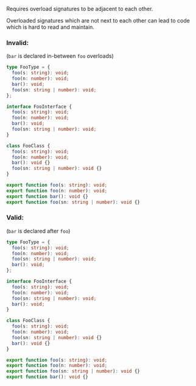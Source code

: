 Requires overload signatures to be adjacent to each other.

Overloaded signatures which are not next to each other can lead to code which is
hard to read and maintain.

### Invalid:

(`bar` is declared in-between `foo` overloads)

```typescript
type FooType = {
  foo(s: string): void;
  foo(n: number): void;
  bar(): void;
  foo(sn: string | number): void;
};
```

```typescript
interface FooInterface {
  foo(s: string): void;
  foo(n: number): void;
  bar(): void;
  foo(sn: string | number): void;
}
```

```typescript
class FooClass {
  foo(s: string): void;
  foo(n: number): void;
  bar(): void {}
  foo(sn: string | number): void {}
}
```

```typescript
export function foo(s: string): void;
export function foo(n: number): void;
export function bar(): void {}
export function foo(sn: string | number): void {}
```

### Valid:

(`bar` is declared after `foo`)

```typescript
type FooType = {
  foo(s: string): void;
  foo(n: number): void;
  foo(sn: string | number): void;
  bar(): void;
};
```

```typescript
interface FooInterface {
  foo(s: string): void;
  foo(n: number): void;
  foo(sn: string | number): void;
  bar(): void;
}
```

```typescript
class FooClass {
  foo(s: string): void;
  foo(n: number): void;
  foo(sn: string | number): void {}
  bar(): void {}
}
```

```typescript
export function foo(s: string): void;
export function foo(n: number): void;
export function foo(sn: string | number): void {}
export function bar(): void {}
```
